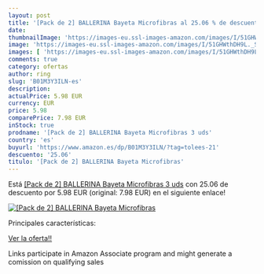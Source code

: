 ```yaml
---
layout: post
title: '[Pack de 2] BALLERINA Bayeta Microfibras al 25.06 % de descuento'
date: 
thumbnailImage: 'https://images-eu.ssl-images-amazon.com/images/I/51GHWthDH9L._SL200_.jpg'
image: 'https://images-eu.ssl-images-amazon.com/images/I/51GHWthDH9L._SL200_.jpg'
images: [ 'https://images-eu.ssl-images-amazon.com/images/I/51GHWthDH9L._SL200_.jpg' ]
comments: true
category: ofertas
author: ring
slug: 'B01M3Y3ILN-es'
description:
actualPrice: 5.98 EUR
currency: EUR
price: 5.98
comparePrice: 7.98 EUR
inStock: true
prodname: '[Pack de 2] BALLERINA Bayeta Microfibras 3 uds'
country: 'es'
buyurl: 'https://www.amazon.es/dp/B01M3Y3ILN/?tag=tolees-21'
descuento: '25.06'
titulo: '[Pack de 2] BALLERINA Bayeta Microfibras'
---
```


Está [[Pack de 2] BALLERINA Bayeta Microfibras 3 uds](https://www.amazon.es/dp/B01M3Y3ILN/?tag=tolees-21) con 25.06 de descuento por 5.98 EUR (original: 7.98 EUR) en el siguiente enlace!

[![[Pack de 2] BALLERINA Bayeta Microfibras](https://images-eu.ssl-images-amazon.com/images/I/51GHWthDH9L._SL200_.jpg)](https://www.amazon.es/dp/B01M3Y3ILN/?tag=tolees-21)

Principales características:


[Ver la oferta!!](https://www.amazon.es/dp/B01M3Y3ILN/?tag=tolees-21)

Links participate in Amazon Associate program and might generate a comission on qualifying sales


